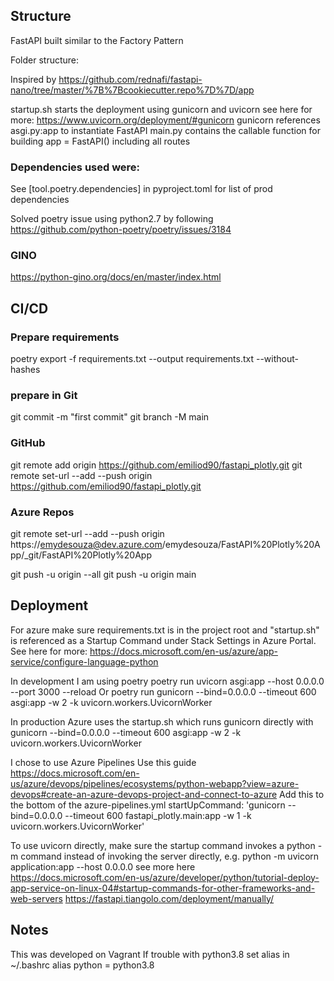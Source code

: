 ## Structure
FastAPI built similar to the Factory Pattern

Folder structure:


Inspired by https://github.com/rednafi/fastapi-nano/tree/master/%7B%7Bcookiecutter.repo%7D%7D/app 

startup.sh starts the deployment using gunicorn and uvicorn
see here for more: https://www.uvicorn.org/deployment/#gunicorn
gunicorn references asgi.py:app to instantiate FastAPI
main.py contains the callable function for building app = FastAPI() including all routes

### Dependencies used were:
See [tool.poetry.dependencies] in pyproject.toml for list of prod dependencies

Solved poetry issue using python2.7 by following https://github.com/python-poetry/poetry/issues/3184

### GINO
https://python-gino.org/docs/en/master/index.html


## CI/CD
### Prepare requirements
poetry export -f requirements.txt --output requirements.txt --without-hashes

### prepare in Git
git commit -m "first commit"
git branch -M main

### GitHub 
git remote add origin https://github.com/emiliod90/fastapi_plotly.git
git remote set-url --add --push origin https://github.com/emiliod90/fastapi_plotly.git
### Azure Repos
git remote set-url --add --push origin https://emydesouza@dev.azure.com/emydesouza/FastAPI%20Plotly%20App/_git/FastAPI%20Plotly%20App

git push -u origin --all
git push -u origin main



## Deployment
For azure make sure requirements.txt is in the project root and "startup.sh" is referenced as a Startup Command under Stack Settings in Azure Portal. See here for more: https://docs.microsoft.com/en-us/azure/app-service/configure-language-python 

In development I am using poetry
poetry run uvicorn asgi:app --host 0.0.0.0 --port 3000 --reload
Or
poetry run gunicorn --bind=0.0.0.0 --timeout 600 asgi:app -w 2 -k uvicorn.workers.UvicornWorker

In production Azure uses the startup.sh which runs gunicorn directly with 
gunicorn --bind=0.0.0.0 --timeout 600 asgi:app -w 2 -k uvicorn.workers.UvicornWorker

I chose to use Azure Pipelines
Use this guide https://docs.microsoft.com/en-us/azure/devops/pipelines/ecosystems/python-webapp?view=azure-devops#create-an-azure-devops-project-and-connect-to-azure
Add this to the bottom of the azure-pipelines.yml
startUpCommand: 'gunicorn --bind=0.0.0.0 --timeout 600 fastapi_plotly.main:app -w 1 -k uvicorn.workers.UvicornWorker'

To use uvicorn directly, make sure the startup command invokes a python -m command instead of invoking the server directly, e.g.
python -m uvicorn application:app --host 0.0.0.0
see more here https://docs.microsoft.com/en-us/azure/developer/python/tutorial-deploy-app-service-on-linux-04#startup-commands-for-other-frameworks-and-web-servers
https://fastapi.tiangolo.com/deployment/manually/ 


## Notes
This was developed on Vagrant
If trouble with python3.8 set alias in ~/.bashrc
alias python = python3.8
